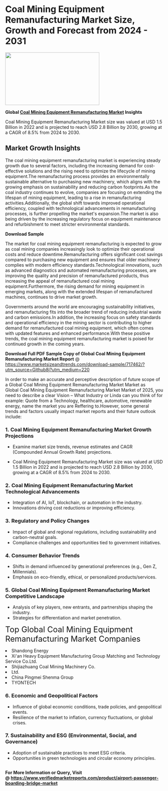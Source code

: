 <H1>Coal Mining Equipment Remanufacturing Market Size, Growth and Forecast from 2024 - 2031</H1><img class="aligncenter size-medium wp-image-584254" src="https://thirdeyenews.in/wp-content/uploads/2024/09/Global-Market-Research-300x168.jpeg" alt="" width="300" height="168" /><p><strong>Global&nbsp;<a href="https://www.marketsizeandtrends.com/download-sample/717462/?utm_source=Github8j?utm_medium=220">Coal Mining Equipment Remanufacturing Market</a> Insights</strong></p><p>Coal Mining Equipment Remanufacturing Market size was valued at USD 1.5 Billion in 2022 and is projected to reach USD 2.8 Billion by 2030, growing at a CAGR of 8.5% from 2024 to 2030.</p><p><h2>Market Growth Insights</h2> <p>The coal mining equipment remanufacturing market is experiencing steady growth due to several factors, including the increasing demand for cost-effective solutions and the rising need to optimize the lifecycle of mining equipment.The remanufacturing process provides an environmentally sustainable alternative to purchasing new machinery, which aligns with the growing emphasis on sustainability and reducing carbon footprints.As the coal industry continues to evolve, companies are focusing on extending the lifespan of mining equipment, leading to a rise in remanufacturing activities.Additionally, the global shift towards improved operational efficiency, coupled with technological advancements in remanufacturing processes, is further propelling the market's expansion.The market is also being driven by the increasing regulatory focus on equipment maintenance and refurbishment to meet stricter environmental standards.</p> <p><strong>Download Sample</strong></p> <p>The market for coal mining equipment remanufacturing is expected to grow as coal mining companies increasingly look to optimize their operational costs and reduce downtime.Remanufacturing offers significant cost savings compared to purchasing new equipment and ensures that older machinery complies with modern efficiency standards.Technological innovations, such as advanced diagnostics and automated remanufacturing processes, are improving the quality and precision of remanufactured products, thus increasing the appeal of remanufactured coal mining equipment.Furthermore, the rising demand for mining equipment in emerging markets, along with the extended lifespan of remanufactured machines, continues to drive market growth.</p> <p>Governments around the world are encouraging sustainability initiatives, and remanufacturing fits into the broader trend of reducing industrial waste and carbon emissions.In addition, the increasing focus on safety standards and operational efficiency in the mining sector is contributing to higher demand for remanufactured coal mining equipment, which often comes with updated features and enhanced performance.With these positive trends, the coal mining equipment remanufacturing market is poised for continued growth in the coming years.</p> <p><span class=""><strong>Download Full PDF Sample Copy of Global Coal Mining Equipment Remanufacturing Market Report</strong> @ <a href="https://www.marketsizeandtrends.com/download-sample/717462/?utm_source=Github8j?utm_medium=220" target="_blank">https://www.marketsizeandtrends.com/download-sample/717462/?utm_source=Github8j?utm_medium=220</a></span></p><p>In order to make an accurate and perceptive description of future scope of a Global&nbsp;Coal Mining Equipment Remanufacturing Market Market as Global&nbsp;Coal Mining Equipment Remanufacturing Market Market of 2025, you need to describe a clear Vision &ndash; What Industry or Linda can you think of for example: Quote from a Technology, healthcare, automotive, renewable energy, name the market you are Reffering to.However, some general trends and factors usually impact market reports and their future outlook include:</p><h3>1.&nbsp;<strong>Coal Mining Equipment Remanufacturing Market Growth Projections</strong></h3><ul><li>Examine market size trends, revenue estimates and CAGR (Compounded Annual Growth Rate) projections.</li><li><p>Coal Mining Equipment Remanufacturing Market size was valued at USD 1.5 Billion in 2022 and is projected to reach USD 2.8 Billion by 2030, growing at a CAGR of 8.5% from 2024 to 2030.</p></li></ul><h3>2.&nbsp;<strong>Coal Mining Equipment Remanufacturing Market Technological Advancements</strong></h3><ul><li>Integration of AI, IoT, blockchain, or automation in the industry.</li><li>Innovations driving cost reductions or improving efficiency.</li></ul><h3>3.&nbsp;<strong>Regulatory and Policy Changes</strong></h3><ul><li>Impact of global and regional regulations, including sustainability and carbon-neutral goals.</li><li>Compliance challenges and opportunities tied to government initiatives.</li></ul><h3>4.&nbsp;<strong>Consumer Behavior Trends</strong></h3><ul><li>Shifts in demand influenced by generational preferences (e.g., Gen Z, Millennials).</li><li>Emphasis on eco-friendly, ethical, or personalized products/services.</li></ul><h3>5.&nbsp;<strong>Global Coal Mining Equipment Remanufacturing Market Competitive Landscape</strong></h3><ul><li>Analysis of key players, new entrants, and partnerships shaping the industry.</li><li>Strategies for differentiation and market penetration.</li></ul><p data-pm-slice="1 1 []"><span style="color: inherit; font-family: inherit; font-size: 25px;">Top Global Coal Mining Equipment Remanufacturing Market Companies</span></p><div class="" data-test-id=""><p><li>Shandong Energy</li><li> Xi'an Heavy Equipment Manufacturing Group Matching and Technology Service Co.Ltd.</li><li> Shijiazhuang Coal Mining Machinery Co.</li><li> Ltd.</li><li> China Pingmei Shenma Group</li><li> TYONTECH</li></p></div><h3>6.&nbsp;<strong>Economic and Geopolitical Factors</strong></h3><ul><li>Influence of global economic conditions, trade policies, and geopolitical events.</li><li>Resilience of the market to inflation, currency fluctuations, or global crises.</li></ul><h3>7.&nbsp;<strong>Sustainability and ESG (Environmental, Social, and Governance)</strong></h3><ul><li>Adoption of sustainable practices to meet ESG criteria.</li><li>Opportunities in green technologies and circular economy principles.</li></ul><h2><strong style="font-size: 14px;">For More Information or Query, Visit @&nbsp;</strong><a style="background-color: #ffffff; font-size: 14px;" href="https://www.marketsizeandtrends.com/report/coal-mining-equipment-remanufacturing-market/" target="_blank">https://www.verifiedmarketreports.com/product/airport-passenger-boarding-bridge-market</a></h2>